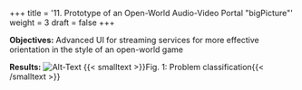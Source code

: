 +++
title = '11. Prototype of an Open-World Audio-Video Portal "bigPicture"'
weight = 3
draft = false
+++

**Objectives:** Advanced UI for streaming services for more effective orientation in the style of an open-world game

**Results:**
![Alt-Text](/img/p11.1.jpg)
{{< smalltext >}}Fig. 1: Problem classification{{< /smalltext >}}


